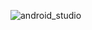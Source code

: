 ![android_studio](https://user-images.githubusercontent.com/104057573/214548410-47d5cdb9-a9e5-416d-82a9-4e9dc3a5298f.png)
